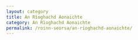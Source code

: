```yaml
---
layout: category
title: An Rìoghachd Aonaichte
category: An Rìoghachd Aonaichte
permalink: /roinn-seorsa/an-rioghachd-aonaichte/
---
```

